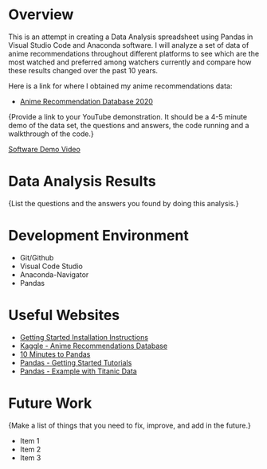 # Overview

This is an attempt in creating a Data Analysis spreadsheet using Pandas in Visual Studio Code and Anaconda software. I will analyze a set of data of anime recommendations throughout different platforms to see which are the most watched and preferred among watchers currently and compare how these results changed over the past 10 years.  

Here is a link for where I obtained my anime recommendations data:

* [Anime Recommendation Database 2020](https://www.kaggle.com/datasets/hernan4444/anime-recommendation-database-2020/discussion)

{Provide a link to your YouTube demonstration.  It should be a 4-5 minute demo of the data set, the questions and answers, the code running and a walkthrough of the code.}

[Software Demo Video](http://youtube.link.goes.here)

# Data Analysis Results

{List the questions and the answers you found by doing this analysis.}

# Development Environment

* Git/Github
* Visual Code Studio
* Anaconda-Navigator
* Pandas

# Useful Websites

* [Getting Started Installation Instructions](https://pandas.pydata.org/getting_started.html)
* [Kaggle - Anime Recommendations Database](https://www.kaggle.com/datasets/CooperUnion/anime-recommendations-database/code)
* [10 Minutes to Pandas](https://pandas.pydata.org/docs/user_guide/10min.html#min)
* [Pandas - Getting Started Tutorials](https://pandas.pydata.org/docs/getting_started/intro_tutorials/index.html)
* [Pandas - Example with Titanic Data](https://towardsdatascience.com/getting-started-to-data-analysis-with-python-pandas-with-titanic-dataset-a195ab043c77)

# Future Work

{Make a list of things that you need to fix, improve, and add in the future.}
* Item 1
* Item 2
* Item 3